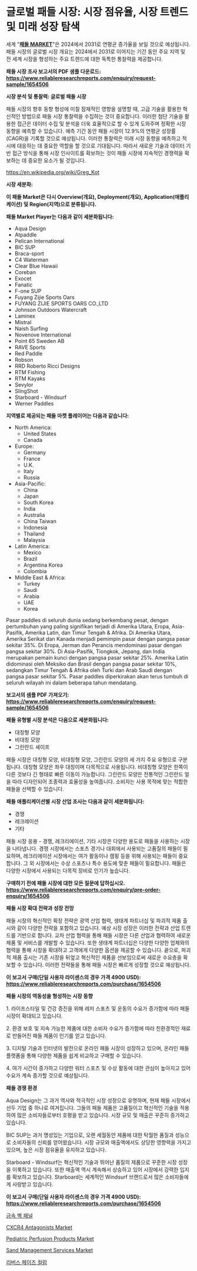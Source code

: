 <p><h1>글로벌 패들 시장: 시장 점유율, 시장 트렌드 및 미래 성장 탐색</h1></p><p>세계 "<strong><a href="https://www.reliableresearchreports.com/paddles-r1654506">패들 MARKET</a></strong>"은 2024에서 2031로 연평균 증가율을 보일 것으로 예상됩니다. 패들 시장의 글로벌 시장 개요는 2024에서 2031로 이어지는 기간 동안 주요 지역 및 전 세계 시장을 형성하는 주요 트렌드에 대한 독특한 통찰력을 제공합니다.</p>
<p><strong>패들 시장 조사 보고서의 PDF 샘플 다운로드: <a href="https://www.reliableresearchreports.com/enquiry/request-sample/1654506">https://www.reliableresearchreports.com/enquiry/request-sample/1654506</a></strong></p>
<p><strong>시장 분석 및 통찰력: 글로벌 패들 시장</strong></p>
<p><p>패들 시장의 향후 동향 형성에 미칠 잠재적인 영향을 설명할 때, 고급 기술을 활용한 혁신적인 방법으로 패들 시장 통찰력을 수집하는 것이 중요합니다. 이러한 첨단 기술을 활용한 접근은 데이터 수집 및 분석을 더욱 효율적으로 할 수 있게 도와주며 정확한 시장 동향을 예측할 수 있습니다. 예측 기간 동안 패들 시장이 12.9%의 연평균 성장률(CAGR)을 기록할 것으로 예상됩니다. 이러한 통찰력은 미래 시장 동향을 예측하고 적시에 대응하는 데 중요한 역할을 할 것으로 기대됩니다. 따라서 새로운 기술과 데이터 기반 접근 방식을 통해 시장 인사이트를 확보하는 것이 패들 시장에 지속적인 경쟁력을 확보하는 데 중요한 요소가 될 것입니다.</p></p>
<p><a href="%7CAUTHORITHY_DOMAIN_URL%7C">https://en.wikipedia.org/wiki/Greg_Kot</a></p>
<p><strong>시장 세분화:</strong></p>
<p><strong>이 패들 Market은 다시 Overview(개요), Deployment(개요), Application(애플리케이션) 및 Region(지역)으로 분류됩니다.</strong></p>
<p><strong>패들 Market Player는 다음과 같이 세분화됩니다:</strong></p>
<p><ul><li>Aqua Design</li><li>Atpaddle</li><li>Pelican International</li><li>BIC SUP</li><li>Braca-sport</li><li>C4 Waterman</li><li>Clear Blue Hawaii</li><li>Coreban</li><li>Exocet</li><li>Fanatic</li><li>F-one SUP</li><li>Fuyang Zijie Sports Oars</li><li>FUYANG ZIJIE SPORTS OARS CO.,LTD</li><li>Johnson Outdoors Watercraft</li><li>Laminex</li><li>Mistral</li><li>Naish Surfing</li><li>Novenove International</li><li>Point 65 Sweden AB</li><li>RAVE Sports</li><li>Red Paddle</li><li>Robson</li><li>RRD Roberto Ricci Designs</li><li>RTM Fishing</li><li>RTM Kayaks</li><li>Sevylor</li><li>SlingShot</li><li>Starboard - Windsurf</li><li>Werner Paddles</li></ul></p>
<p><strong>지역별로 제공되는 패들 마켓 플레이어는 다음과 같습니다:</strong></p>
<p><ul>
    <li>
        North America:
        <ul>
            <li>United States</li>
            <li>Canada</li>
        </ul>
    </li>
    <li>
        Europe:
        <ul>
            <li>Germany</li>
            <li>France</li>
            <li>U.K.</li>
            <li>Italy</li>
            <li>Russia</li>
        </ul>
    </li>
    <li>
        Asia-Pacific:
        <ul>
            <li>China</li>
            <li>Japan</li>
            <li>South Korea</li>
            <li>India</li>
            <li>Australia</li>
            <li>China Taiwan</li>
            <li>Indonesia</li>
            <li>Thailand</li>
            <li>Malaysia</li>
        </ul>
    </li>
    <li>
        Latin America:
        <ul>
            <li>Mexico</li>
            <li>Brazil</li>
            <li>Argentina Korea</li>
            <li>Colombia</li>
        </ul>
    </li>
    <li>
        Middle East & Africa:
        <ul>
            <li>Turkey</li>
            <li>Saudi</li>
            <li>Arabia</li>
            <li>UAE</li>
            <li>Korea</li>
        </ul>
    </li>
    </ul></p>
<p><p>Pasar paddles di seluruh dunia sedang berkembang pesat, dengan pertumbuhan yang paling signifikan terjadi di Amerika Utara, Eropa, Asia-Pasifik, Amerika Latin, dan Timur Tengah & Afrika. Di Amerika Utara, Amerika Serikat dan Kanada menjadi pemimpin pasar dengan pangsa pasar sekitar 35%. Di Eropa, Jerman dan Perancis mendominasi pasar dengan pangsa sekitar 30%. Di Asia-Pasifik, Tiongkok, Jepang, dan India merupakan pemain kunci dengan pangsa pasar sekitar 25%. Amerika Latin didominasi oleh Meksiko dan Brasil dengan pangsa pasar sekitar 10%, sedangkan Timur Tengah & Afrika oleh Turki dan Arab Saudi dengan pangsa pasar sekitar 5%. Pasar paddles diperkirakan akan terus tumbuh di seluruh wilayah ini dalam beberapa tahun mendatang.</p></p>
<p><strong>보고서의 샘플 PDF 가져오기: <a href="https://www.reliableresearchreports.com/enquiry/request-sample/1654506">https://www.reliableresearchreports.com/enquiry/request-sample/1654506</a></strong></p>
<p><strong>패들 유형별 시장 분석은 다음으로 세분화됩니다:</strong></p>
<p><ul><li>대칭형 모양</li><li>비대칭 모양</li><li>그린란드 셰이프</li></ul></p>
<p><p>패들 시장은 대칭형 모양, 비대칭형 모양, 그린란드 모양의 세 가지 주요 유형으로 구분됩니다. 대칭형 모양은 좌우 대칭이며 다목적으로 사용됩니다. 비대칭형 모양은 한쪽이 다른 것보다 긴 형태로 빠른 이동이 가능합니다. 그린란드 모양은 전통적인 그린란드 얼을 따라 디자인되어 조종력과 효율성을 높여줍니다. 소비자는 사용 목적에 맞는 적합한 패들을 선택할 수 있습니다.</p></p>
<p><strong>패들 애플리케이션별 시장 산업 조사는 다음과 같이 세분화됩니다:</strong></p>
<p><ul><li>경쟁</li><li>레크레이션</li><li>기타</li></ul></p>
<p><p>패들 시장 응용 - 경쟁, 레크리에이션, 기타 시장은 다양한 용도로 패들을 사용하는 시장을 나타냅니다. 경쟁 시장에서는 스포츠 경기나 대회에서 사용되는 고품질의 패들이 필요하며, 레크리에이션 시장에서는 여가 활동이나 캠핑 등을 위해 사용되는 패들이 중요합니다. 그 외 시장에서는 수상 스포츠나 특수 용도에 맞춘 패들이 필요합니다. 패들은 다양한 시장에서 사용되는 다목적 장비로 인기가 높습니다.</p></p>
<p><strong>구매하기 전에 패들 시장에 대한 모든 질문에 답하십시오. <a href="https://www.reliableresearchreports.com/enquiry/pre-order-enquiry/1654506">https://www.reliableresearchreports.com/enquiry/pre-order-enquiry/1654506</a></strong></p>
<p><strong>패들 시장 확대 전략과 성장 전망</strong></p>
<p><p>패들 시장의 혁신적인 확장 전략은 광역 산업 협력, 생태계 파트너십 및 파괴적 제품 출시와 같이 다양한 전략을 포함하고 있습니다. 예상 시장 성장은 이러한 전략과 산업 트렌드를 기반으로 합니다. 교차 산업 협력을 통해 패들 시장은 다른 산업과 협력하여 새로운 제품 및 서비스를 개발할 수 있습니다. 또한 생태계 파트너십은 다양한 다양한 업체와의 협력을 통해 시장을 확대하고 고객에게 다양한 옵션을 제공할 수 있습니다. 끝으로, 파괴적 제품 출시는 기존 시장을 뒤엎고 혁신적인 제품을 선보임으로써 새로운 수요층을 확보할 수 있습니다. 이러한 전략들을 통해 패들 시장은 빠르게 성장할 것으로 예상됩니다.</p></p>
<p><strong>이 보고서 구매(단일 사용자 라이센스의 경우 가격 4900 USD): <a href="https://www.reliableresearchreports.com/purchase/1654506">https://www.reliableresearchreports.com/purchase/1654506</a></strong></p>
<p><strong>패들 시장의 역동성을 형성하는 시장 동향</strong></p>
<p><p>1. 라이프스타일 및 건강 증진을 위해 레저 스포츠 및 운동의 수요가 증가함에 따라 패들 시장이 확대되고 있습니다. </p><p>2. 환경 보호 및 지속 가능한 제품에 대한 소비자 수요가 증가함에 따라 친환경적인 재료로 만들어진 패들 제품이 인기를 얻고 있습니다. </p><p>3. 디지털 기술과 인터넷의 발전으로 온라인 패들 시장이 성장하고 있으며, 온라인 패들 플랫폼을 통해 다양한 제품을 쉽게 비교하고 구매할 수 있습니다. </p><p>4. 여가 시간이 증가하고 다양한 워터 스포츠 및 수상 활동에 대한 관심이 높아지고 있어 수요가 계속 증가할 것으로 예상됩니다.</p></p>
<p><strong>패들 경쟁 환경</strong></p>
<p><p>Aqua Design는 그 과거 역사와 적극적인 시장 성장으로 유명하며, 현재 패들 시장에서 선두 기업 중 하나로 여겨집니다. 그들의 패들 제품은 고품질이고 혁신적인 기술을 적용하여 많은 소비자들로부터 호평을 받고 있습니다. 시장 규모 및 매출은 꾸준히 증가하고 있습니다.</p><p>BIC SUP는 과거 명성있는 기업으로, 오랜 세월동안 제품에 대한 탁월한 품질과 성능으로 소비자들의 신뢰를 얻어왔습니다. 시장 규모와 매출액에서도 상당한 영향력을 가지고 있으며, 높은 시장 점유율을 유지하고 있습니다.</p><p>Starboard - Windsurf는 혁신적인 기술과 뛰어난 품질의 제품으로 꾸준한 시장 성장을 이룩하고 있습니다. 또한 매출액 역시 계속해서 상승하고 있어 시장에서 강력한 입지를 확보하고 있습니다. Starboard는 세계적인 Windsurf 브랜드로서 많은 소비자들에게 사랑받고 있습니다.</p></p>
<p><strong>이 보고서 구매(단일 사용자 라이센스의 경우 가격 4900 USD): <a href="https://www.reliableresearchreports.com/purchase/1654506">https://www.reliableresearchreports.com/purchase/1654506</a></strong></p>
<p><p><a href="https://medium.com/@conradkirrlin76575/%EC%8B%9C%EC%9E%A5-%EC%A0%84%EB%A7%9D-%EA%B8%80%EB%A1%9C%EB%B2%8C-%EA%B8%88%EC%86%8D-%EB%B2%BD%ED%8C%90-%ED%8A%B8%EB%A0%8C%EB%93%9C-%EB%B0%8F-%EC%98%81%ED%96%A5-%EB%B6%84%EC%84%9D-2024-2031-%EC%9D%91%EC%9A%A9-%EC%A7%80%EB%B6%95-%EC%99%B8%EB%B2%BD-%EC%99%B8%EC%9E%A5-%EA%B8%B0%ED%83%80-%EB%B0%8F-%EC%9C%A0%ED%98%95-%EA%B0%95%EC%B2%A0-%EC%95%8C%EB%A3%A8%EB%AF%B8%EB%8A%84-%EA%B5%AC%EB%A6%AC-%EC%95%84%EC%97%B0-%EA%B8%B0%ED%83%80-2350a128c9e4">금속 벽 패널</a></p><p><a href="https://issuu.com/reportprime-2/docs/cxcr4-antagonists-market-size-2030.pptx">CXCR4 Antagonists Market</a></p><p><a href="https://github.com/luckyshygirl/Market-Research-Report-List-6/blob/main/pediatric-perfusion-products-market.md">Pediatric Perfusion Products Market</a></p><p><a href="https://issuu.com/reportprime-2/docs/sand-management-services-market-size-2030.pptx">Sand Management Services Market</a></p><p><a href="https://github.com/LuckeyCorbin/Market-Research-Report-List-2/blob/main/366245875075.md">리버스 페이즈 컬럼</a></p></p>